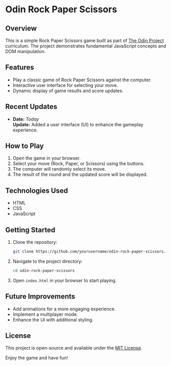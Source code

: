 # Odin Rock Paper Scissors

## Overview

This is a simple Rock Paper Scissors game built as part of [The Odin Project](https://www.theodinproject.com/) curriculum. The project demonstrates fundamental JavaScript concepts and DOM manipulation.

## Features

- Play a classic game of Rock Paper Scissors against the computer.
- Interactive user interface for selecting your move.
- Dynamic display of game results and score updates.

## Recent Updates

- **Date:** _Today_  
    **Update:** Added a user interface (UI) to enhance the gameplay experience.

## How to Play

1. Open the game in your browser.
2. Select your move (Rock, Paper, or Scissors) using the buttons.
3. The computer will randomly select its move.
4. The result of the round and the updated score will be displayed.

## Technologies Used

- HTML
- CSS
- JavaScript

## Getting Started

1. Clone the repository:
     ```bash
     git clone https://github.com/yourusername/odin-rock-paper-scissors.git
     ```
2. Navigate to the project directory:
     ```bash
     cd odin-rock-paper-scissors
     ```
3. Open `index.html` in your browser to start playing.

## Future Improvements

- Add animations for a more engaging experience.
- Implement a multiplayer mode.
- Enhance the UI with additional styling.

## License

This project is open-source and available under the [MIT License](LICENSE).

Enjoy the game and have fun!